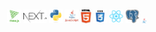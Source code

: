 
<p align="center">
  <code><img title="threejs" height="25" src="images/threejs.png"></code>
  <code><img title="nextjs" height="25" src="images/nextjs.png"></code>
  <code><img title="Python" height="25" src="images/python-original.svg"></code>
  <code><img title="Javascript" height="25" src="images/javascript.jpg"></code>
  <code><img title="HTML5" height="25" src="images/html5.svg"></code>
  <code><img title="CSS" height="25" src="images/css.svg"></code>
  <code><img title="React" height="25" src="images/react-original.svg"></code>
  <code><img title="PostgreSQL" height="25" src="images/postgresql.svg"></code>
  <code><img title="Java" height="10" src="images/java-original.svg"></code>
</p>

